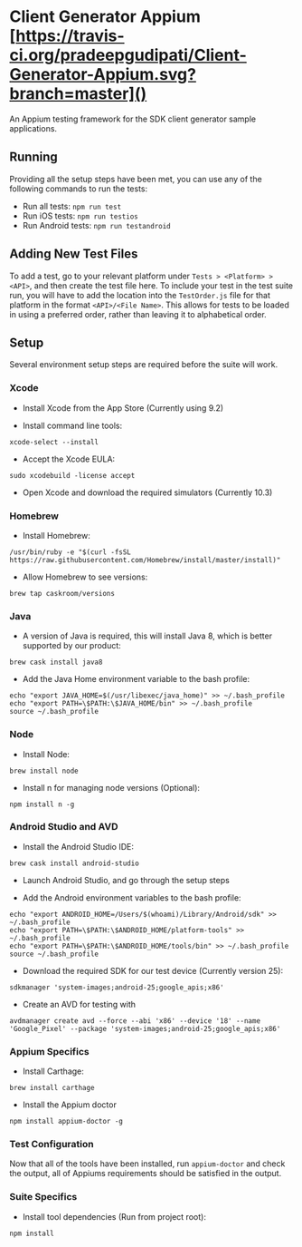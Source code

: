 # Client Generator Appium  [https://travis-ci.org/pradeepgudipati/Client-Generator-Appium.svg?branch=master]()
An Appium testing framework for the SDK client generator sample applications.

## Running
Providing all the setup steps have been met, you can use any of the following commands to run the tests:

* Run all tests: `npm run test`
* Run iOS tests: `npm run testios`
* Run Android tests: `npm run testandroid`

## Adding New Test Files
To add a test, go to your relevant platform under `Tests > <Platform> > <API>`, and then create the test file here. To include your test in the test suite run, you will have to add the location into the `TestOrder.js` file for that platform in the format `<API>/<File Name>`. This allows for tests to be loaded in using a preferred order, rather than leaving it to alphabetical order.

## Setup
Several environment setup steps are required before the suite will work.

### Xcode
* Install Xcode from the App Store (Currently using 9.2)

* Install command line tools:
```
xcode-select --install
```

* Accept the Xcode EULA:
```
sudo xcodebuild -license accept
```

* Open Xcode and download the required simulators (Currently 10.3)

### Homebrew
* Install Homebrew:
```
/usr/bin/ruby -e "$(curl -fsSL https://raw.githubusercontent.com/Homebrew/install/master/install)"
```

* Allow Homebrew to see versions:
```
brew tap caskroom/versions
```

### Java
* A version of Java is required, this will install Java 8, which is better supported by our product:
```
brew cask install java8
```

* Add the Java Home environment variable to the bash profile:
```
echo "export JAVA_HOME=$(/usr/libexec/java_home)" >> ~/.bash_profile
echo "export PATH=\$PATH:\$JAVA_HOME/bin" >> ~/.bash_profile
source ~/.bash_profile
```

### Node
* Install Node:
```
brew install node
```

* Install n for managing node versions (Optional):
```
npm install n -g
```

### Android Studio and AVD
* Install the Android Studio IDE:
```
brew cask install android-studio
```

* Launch Android Studio, and go through the setup steps

* Add the Android environment variables to the bash profile:
```
echo "export ANDROID_HOME=/Users/$(whoami)/Library/Android/sdk" >> ~/.bash_profile
echo "export PATH=\$PATH:\$ANDROID_HOME/platform-tools" >> ~/.bash_profile
echo "export PATH=\$PATH:\$ANDROID_HOME/tools/bin" >> ~/.bash_profile
source ~/.bash_profile
```

* Download the required SDK for our test device (Currently version 25):
```
sdkmanager 'system-images;android-25;google_apis;x86'
```

* Create an AVD for testing with
```
avdmanager create avd --force --abi 'x86' --device '18' --name 'Google_Pixel' --package 'system-images;android-25;google_apis;x86'
```

### Appium Specifics
* Install Carthage:
```
brew install carthage
```

* Install the Appium doctor
```
npm install appium-doctor -g
```

### Test Configuration
Now that all of the tools have been installed, run `appium-doctor` and check the output, all of Appiums requirements should be satisfied in the output.

### Suite Specifics
* Install tool dependencies (Run from project root):
```
npm install
```
